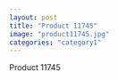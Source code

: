 ```yaml
---
layout: post
title: "Product 11745"
image: "product11745.jpg"
categories: "category1"
---
```

Product 11745
